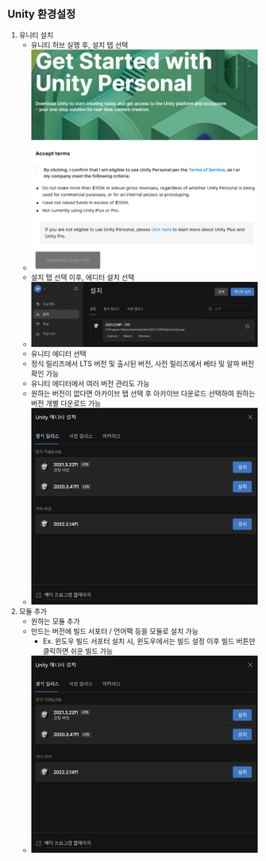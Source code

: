 ## Unity 환경설정
1. 유니티 설치
    - 유니티 허브 실행 후, 설치 탭 선택
    - ![Unity1](asset/Unity설치.PNG)
    - 설치 탭 선택 이후, 에디터 설치 선택
    - ![Unity2](asset/Unity허브.PNG)
    - 유니티 에디터 선택
    - 정식 릴리즈에서 LTS 버전 및 출시된 버전, 사전 릴리즈에서 베타 및 알파 버전 확인 가능
    - 유니티 에디터에서 여러 버전 관리도 가능
    - 원하는 버전이 없다면 아카이브 탭 선택 후 아카이브 다운로드 선택하여 원하는 버전 개별 다운로드 가능
    - ![Unity3](asset/Unity에디터.PNG)
2. 모듈 추가
    - 원하는 모듈 추가
    - 만드는 버전에 빌드 서포터 / 언어팩 등을 모듈로 설치 가능
        - Ex. 윈도우 빌드 서포터 설치 시, 윈도우에서는 빌드 설정 이후 빌드 버튼만 클릭하면 쉬운 빌드 가능
    - ![Unity4](asset/Unity에디터.PNG)